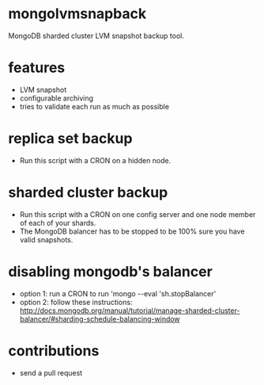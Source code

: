 mongolvmsnapback
================

MongoDB sharded cluster LVM snapshot backup tool.

features
========

* LVM snapshot
* configurable archiving
* tries to validate each run as much as possible

replica set backup
==================

* Run this script with a CRON on a hidden node.

sharded cluster backup
======================

* Run this script with a CRON on one config server and one node member of each of your shards.
* The MongoDB balancer has to be stopped to be 100% sure you have valid snapshots.

disabling mongodb's balancer
============================

* option 1: run a CRON to run 'mongo --eval 'sh.stopBalancer'
* option 2: follow these instructions: http://docs.mongodb.org/manual/tutorial/manage-sharded-cluster-balancer/#sharding-schedule-balancing-window

contributions
=============

* send a pull request
